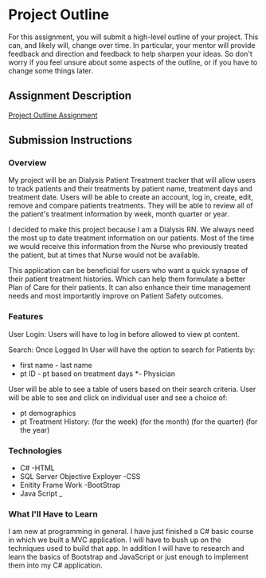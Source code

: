 # Project Outline
For this assignment, you will submit a high-level outline of your project. This can, and likely will, change over time. In particular, your mentor will provide feedback and direction and feedback to help sharpen your ideas. So don't worry if you feel unsure about some aspects of the outline, or if you have to change some things later.

## Assignment Description
[Project Outline Assignment](https://education.launchcode.org/liftoff/assignments/project-outline/)

## Submission Instructions

### Overview
My project will be an Dialysis Patient Treatment tracker that will allow users to track patients 
and their treatments by patient name, treatment days and treatment date. 
Users will be able to create an account, log in, create, edit, remove and compare patients 
treatments. They will be able to review all of the patient's treatment information by week, month
quarter or year.

I decided to make this project because I am a Dialysis RN. We always need the most up to date 
treatment information on our patients. Most of the time we would receive this information from
the Nurse who previously treated the patient, but at times that Nurse would not be available. 

This application can be beneficial for users who want a quick synapse of their patient treatment
histories. Which can help them formulate a better Plan of Care for their patients. It can also
enhance their time management needs and most importantly improve on Patient Safety outcomes.


### Features
User Login:
Users will have to  log in before allowed to view pt content.

Search: 
Once Logged In User will have the option to search for Patients by:
- first name            - last name
- pt ID					- pt based on treatment days
*- Physician				

User will be able to see a table of users based on their search criteria.
User will be able to see and click on individual user and see a choice of:
- pt demographics 
- pt Treatment History:
                  (for the week)           (for the month)
                  (for the quarter)	       (for the year)


### Technologies
- C#                                        -HTML
- SQL Server Objective Exployer             -CSS
- Enitity Frame Work                        -BootStrap
- Java Script
_
### What I'll Have to Learn
I am new at programming in general. I have just finished a C# basic course in which we built a
MVC application. I will have to bush up on the techniques  used to build that app. In addition 
I will have to research and learn the basics of Bootstrap and JavaScript or just enough to implement them 
into my C# application.



